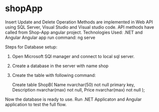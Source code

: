 # shopApp
Insert Update and Delete Operation Methods are implemented in Web API using SQL Server, Visual Studio and Visual studio code.
API methods have called from Shop-App angular project.
Technologies Used: .NET and Angular
Angular app run command: ng serve

Steps for Database setup:

1. Open Microsoft SQl manager and connect to local sql server.
2. Create a database in the server with name shop
3. Create the table with following command:
    
    Create table ShopB(
    Name nvarchar(50) not null primary key,
    Description nvarchar(max) not null,
    Price nvarchar(max) not null
    );

Now the database is ready to use.
Run .NET Applicaton and Angular application to test the full flow.
